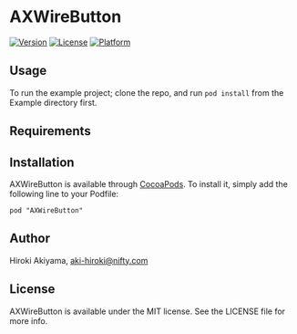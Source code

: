 # AXWireButton

[![Version](https://img.shields.io/cocoapods/v/AXWireButton.svg?style=flat)](http://cocoadocs.org/docsets/AXWireButton)
[![License](https://img.shields.io/cocoapods/l/AXWireButton.svg?style=flat)](http://cocoadocs.org/docsets/AXWireButton)
[![Platform](https://img.shields.io/cocoapods/p/AXWireButton.svg?style=flat)](http://cocoadocs.org/docsets/AXWireButton)

## Usage

To run the example project; clone the repo, and run `pod install` from the Example directory first.

## Requirements

## Installation

AXWireButton is available through [CocoaPods](http://cocoapods.org). To install
it, simply add the following line to your Podfile:

    pod "AXWireButton"

## Author

Hiroki Akiyama, aki-hiroki@nifty.com

## License

AXWireButton is available under the MIT license. See the LICENSE file for more info.

